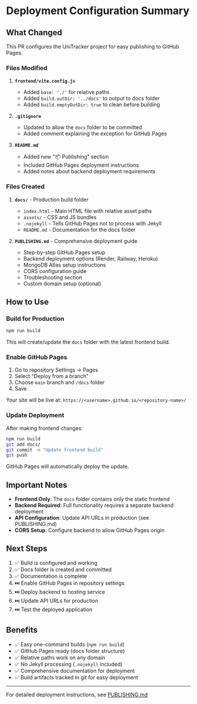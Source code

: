 # Deployment Configuration Summary

## What Changed

This PR configures the UniTracker project for easy publishing to GitHub Pages.

### Files Modified

1. **`frontend/vite.config.js`**
   - Added `base: './'` for relative paths
   - Added `build.outDir: '../docs'` to output to docs folder
   - Added `build.emptyOutDir: true` to clean before building

2. **`.gitignore`**
   - Updated to allow the `docs` folder to be committed
   - Added comment explaining the exception for GitHub Pages

3. **`README.md`**
   - Added new "📦 Publishing" section
   - Included GitHub Pages deployment instructions
   - Added notes about backend deployment requirements

### Files Created

1. **`docs/`** - Production build folder
   - `index.html` - Main HTML file with relative asset paths
   - `assets/` - CSS and JS bundles
   - `.nojekyll` - Tells GitHub Pages not to process with Jekyll
   - `README.md` - Documentation for the docs folder

2. **`PUBLISHING.md`** - Comprehensive deployment guide
   - Step-by-step GitHub Pages setup
   - Backend deployment options (Render, Railway, Heroku)
   - MongoDB Atlas setup instructions
   - CORS configuration guide
   - Troubleshooting section
   - Custom domain setup (optional)

## How to Use

### Build for Production

```bash
npm run build
```

This will create/update the `docs` folder with the latest frontend build.

### Enable GitHub Pages

1. Go to repository Settings → Pages
2. Select "Deploy from a branch"
3. Choose `main` branch and `/docs` folder
4. Save

Your site will be live at: `https://<username>.github.io/<repository-name>/`

### Update Deployment

After making frontend changes:

```bash
npm run build
git add docs/
git commit -m "Update frontend build"
git push
```

GitHub Pages will automatically deploy the update.

## Important Notes

- **Frontend Only**: The `docs` folder contains only the static frontend
- **Backend Required**: Full functionality requires a separate backend deployment
- **API Configuration**: Update API URLs in production (see PUBLISHING.md)
- **CORS Setup**: Configure backend to allow GitHub Pages origin

## Next Steps

1. ✅ Build is configured and working
2. ✅ Docs folder is created and committed
3. ✅ Documentation is complete
4. ⏭️ Enable GitHub Pages in repository settings
5. ⏭️ Deploy backend to hosting service
6. ⏭️ Update API URLs for production
7. ⏭️ Test the deployed application

## Benefits

- ✅ Easy one-command builds (`npm run build`)
- ✅ GitHub Pages ready (docs folder structure)
- ✅ Relative paths work on any domain
- ✅ No Jekyll processing (`.nojekyll` included)
- ✅ Comprehensive documentation for deployment
- ✅ Build artifacts tracked in git for easy deployment

---

For detailed deployment instructions, see [PUBLISHING.md](PUBLISHING.md)
